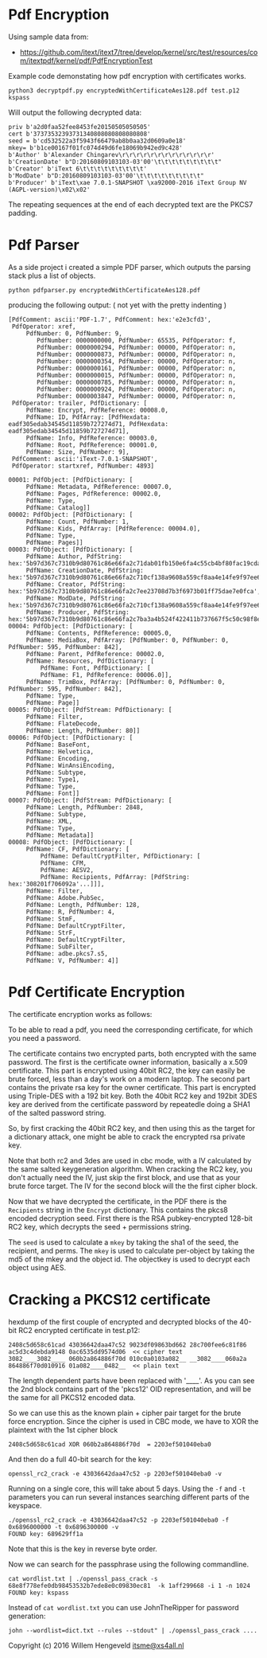 Pdf Encryption
==============

Using sample data from:
 * https://github.com/itext/itext7/tree/develop/kernel/src/test/resources/com/itextpdf/kernel/pdf/PdfEncryptionTest

Example code demonstating how pdf encryption with certificates works.

    python3 decryptpdf.py encryptedWithCertificateAes128.pdf test.p12 kspass

Will output the following decrypted data:

    priv b'a2d0faa52fee8453fe20150505050505'
    cert b'37373532393731340808080808080808'
    seed = b'cd532522a3f5943f66479ab8b0aa32d0609a0e18'
    mkey= b'b1ce00167f01fc074d49d6fe18069b942ed9c428'
    b'Author' b'Alexander Chingarev\r\r\r\r\r\r\r\r\r\r\r\r\r'
    b'CreationDate' b"D:20160809103103-03'00'\t\t\t\t\t\t\t\t\t"
    b'Creator' b'iText 6\t\t\t\t\t\t\t\t\t'
    b'ModDate' b"D:20160809103103-03'00'\t\t\t\t\t\t\t\t\t"
    b'Producer' b'iText\xae 7.0.1-SNAPSHOT \xa92000-2016 iText Group NV (AGPL-version)\x02\x02'

The repeating sequences at the end of each decrypted text are the PKCS7 padding.


Pdf Parser
==========

As a side project i created a simple PDF parser, which outputs the parsing stack plus a list of objects.

    python pdfparser.py encryptedWithCertificateAes128.pdf

producing the following output: ( not yet with the pretty indenting )

    [PdfComment: ascii:'PDF-1.7', PdfComment: hex:'e2e3cfd3', 
     PdfOperator: xref,
         PdfNumber: 0, PdfNumber: 9,
            PdfNumber: 0000000000, PdfNumber: 65535, PdfOperator: f,
            PdfNumber: 0000000294, PdfNumber: 00000, PdfOperator: n,
            PdfNumber: 0000000873, PdfNumber: 00000, PdfOperator: n,
            PdfNumber: 0000000354, PdfNumber: 00000, PdfOperator: n,
            PdfNumber: 0000000161, PdfNumber: 00000, PdfOperator: n,
            PdfNumber: 0000000015, PdfNumber: 00000, PdfOperator: n,
            PdfNumber: 0000000785, PdfNumber: 00000, PdfOperator: n,
            PdfNumber: 0000000924, PdfNumber: 00000, PdfOperator: n,
            PdfNumber: 0000003847, PdfNumber: 00000, PdfOperator: n,
     PdfOperator: trailer, PdfDictionary: [
         PdfName: Encrypt, PdfReference: 00008.0, 
         PdfName: ID, PdfArray: [PdfHexdata: eadf305edab34545d11859b727274d71, PdfHexdata: eadf305edab34545d11859b727274d71], 
         PdfName: Info, PdfReference: 00003.0, 
         PdfName: Root, PdfReference: 00001.0, 
         PdfName: Size, PdfNumber: 9],
     PdfComment: ascii:'iText-7.0.1-SNAPSHOT',
     PdfOperator: startxref, PdfNumber: 4893]

    00001: PdfObject: [PdfDictionary: [
         PdfName: Metadata, PdfReference: 00007.0, 
         PdfName: Pages, PdfReference: 00002.0, 
         PdfName: Type, 
         PdfName: Catalog]]
    00002: PdfObject: [PdfDictionary: [
         PdfName: Count, PdfNumber: 1, 
         PdfName: Kids, PdfArray: [PdfReference: 00004.0], 
         PdfName: Type, 
         PdfName: Pages]]
    00003: PdfObject: [PdfDictionary: [
         PdfName: Author, PdfString: hex:'5b97d367c7310b9d80761c86e66fa2c71dab01fb150e6fa4c55cb4bf80fac19cda79513966f9d6c1e938080fc8c87800', 
         PdfName: CreationDate, PdfString: hex:'5b97d367c7310b9d80761c86e66fa2c710cf138a9608a559cf8aa4e14fe9f97ee6e7ef89029fb1f7399dd9e64b0d7cab', 
         PdfName: Creator, PdfString: hex:'5b97d367c7310b9d80761c86e66fa2c7ee23708d7b3f6973b01ff75dae7e0fca', 
         PdfName: ModDate, PdfString: hex:'5b97d367c7310b9d80761c86e66fa2c710cf138a9608a559cf8aa4e14fe9f97ee6e7ef89029fb1f7399dd9e64b0d7cab', 
         PdfName: Producer, PdfString: hex:'5b97d367c7310b9d80761c86e66fa2c7ba3a4b524f422411b737667f5c50c98f8e864b96999ed6247270483364dd492a28c0a6f50da37bfe8e0ad618f419d4e77f31179bf7502fd8606af1b81e271ae3']]
    00004: PdfObject: [PdfDictionary: [
         PdfName: Contents, PdfReference: 00005.0, 
         PdfName: MediaBox, PdfArray: [PdfNumber: 0, PdfNumber: 0, PdfNumber: 595, PdfNumber: 842], 
         PdfName: Parent, PdfReference: 00002.0, 
         PdfName: Resources, PdfDictionary: [
             PdfName: Font, PdfDictionary: [
             PdfName: F1, PdfReference: 00006.0]], 
         PdfName: TrimBox, PdfArray: [PdfNumber: 0, PdfNumber: 0, PdfNumber: 595, PdfNumber: 842], 
         PdfName: Type, 
         PdfName: Page]]
    00005: PdfObject: [PdfStream: PdfDictionary: [
         PdfName: Filter, 
         PdfName: FlateDecode, 
         PdfName: Length, PdfNumber: 80]]
    00006: PdfObject: [PdfDictionary: [
         PdfName: BaseFont, 
         PdfName: Helvetica, 
         PdfName: Encoding, 
         PdfName: WinAnsiEncoding, 
         PdfName: Subtype, 
         PdfName: Type1, 
         PdfName: Type, 
         PdfName: Font]]
    00007: PdfObject: [PdfStream: PdfDictionary: [
         PdfName: Length, PdfNumber: 2848, 
         PdfName: Subtype, 
         PdfName: XML, 
         PdfName: Type, 
         PdfName: Metadata]]
    00008: PdfObject: [PdfDictionary: [
         PdfName: CF, PdfDictionary: [
             PdfName: DefaultCryptFilter, PdfDictionary: [
             PdfName: CFM, 
             PdfName: AESV2, 
             PdfName: Recipients, PdfArray: [PdfString: hex:'308201f706092a'...]]], 
         PdfName: Filter, 
         PdfName: Adobe.PubSec, 
         PdfName: Length, PdfNumber: 128, 
         PdfName: R, PdfNumber: 4, 
         PdfName: StmF, 
         PdfName: DefaultCryptFilter, 
         PdfName: StrF, 
         PdfName: DefaultCryptFilter, 
         PdfName: SubFilter, 
         PdfName: adbe.pkcs7.s5, 
         PdfName: V, PdfNumber: 4]]


Pdf Certificate Encryption
==========================

The certificate encryption works as follows:

To be able to read a pdf, you need the corresponding certificate, for which you need a password.

The certificate contains two encrypted parts, both encrypted with the same password.
The first is the certificate owner information, basically a x.509 certificate.
This part is encrypted using 40bit RC2, the key can easily be brute forced, less than a day's work on a modern laptop.
The second part contains the private rsa key for the owner certificate.
This part is encrypted using Triple-DES with a 192 bit key.
Both the 40bit RC2 key and 192bit 3DES key are derived from the certificate password by repeatedle doing a SHA1 of the
salted password string.

So, by first cracking the 40bit RC2 key, and then using this as the target for a dictionary attack,
one might be able to crack the encrypted rsa private key.

Note that both rc2 and 3des are used in cbc mode, with a IV calculated by the same salted keygeneration algorithm.
When cracking the RC2 key, you don't actually need the IV, just skip the first block, and use that as your
brute force target. The IV for the second block will the the first cipher block.

Now that we have decrypted the certificate, in the PDF there is the `Recipients` string in the `Encrypt` dictionary.
This contains the pkcs8 encoded decryption seed.
First there is the RSA pubkey-encrypted 128-bit RC2 key, which decrypts the seed + permissions string.

The `seed` is used to calculate a `mkey` by taking the sha1 of the seed, the recipient, and perms.
The `mkey` is used to calculate per-object by taking the md5 of the mkey and the object id.
The objectkey is used to decrypt each object using AES.


Cracking a PKCS12 certificate
=============================

hexdump of the first couple of encrypted and decrypted blocks of the 40-bit RC2 encrypted certificate in test.p12:

    2408c5d658c61cad 43036642daa47c52 9023df09863bd662 28c700fee6c81f86 ac5d3c4debda9148 0ac6535dd9574d06  << cipher text
    3082____3082____ 060b2a864886f70d 010c0a0103a082__ __3082____060a2a 864886f70d010916 01a082____0482__  << plain text

The length dependent parts have been replaced with '\_\_\_\_'.
As you can see the 2nd block contains part of the 'pkcs12' OID representation,
and will be the same for all PKCS12 encoded data.

So we can use this as the known plain + cipher pair target for the brute force encryption.
Since the cipher is used in CBC mode, we have to XOR the plaintext with the 1st cipher block

    2408c5d658c61cad XOR 060b2a864886f70d  = 2203ef501040eba0

And then do a full 40-bit search for the key:

    openssl_rc2_crack -e 43036642daa47c52 -p 2203ef501040eba0 -v

Running on a single core, this will take about 5 days.
Using the `-f` and `-t` parameters you can run several instances searching different parts
of the keyspace.

    ./openssl_rc2_crack -e 43036642daa47c52 -p 2203ef501040eba0 -f 0x6896000000 -t 0x6896300000 -v
    FOUND key: 689629ff1a

Note that this is the key in reverse byte order.

Now we can search for the passphrase using the following commandline.

    cat wordlist.txt | ./openssl_pass_crack -s 68e8f778efe0db98453532b7ede8e0c09830ec81  -k 1aff299668 -i 1 -n 1024
    FOUND key: kspass

Instead of `cat wordlist.txt`  you can use JohnTheRipper for password generation:

    john --wordlist=dict.txt --rules --stdout" | ./openssl_pass_crack ....



Copyright (c) 2016 Willem Hengeveld <itsme@xs4all.nl>
